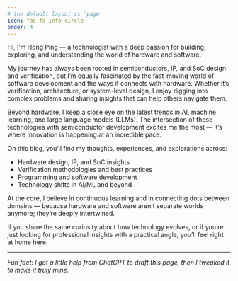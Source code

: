 ```yaml
---
# the default layout is 'page'
icon: fas fa-info-circle
order: 4
---
```


Hi, I’m Hong Ping — a technologist with a deep passion for building, exploring, and understanding the world of hardware and software.

My journey has always been rooted in semiconductors, IP, and SoC design and verification, but I’m equally fascinated by the fast-moving world of software development and the ways it connects with hardware. Whether it’s verification, architecture, or system-level design, I enjoy digging into complex problems and sharing insights that can help others navigate them.

Beyond hardware, I keep a close eye on the latest trends in AI, machine learning, and large language models (LLMs). The intersection of these technologies with semiconductor development excites me the most — it’s where innovation is happening at an incredible pace.

On this blog, you’ll find my thoughts, experiences, and explorations across:
- Hardware design, IP, and SoC insights
- Verification methodologies and best practices
- Programming and software development
- Technology shifts in AI/ML and beyond

At the core, I believe in continuous learning and in connecting dots between domains — because hardware and software aren’t separate worlds anymore; they’re deeply intertwined.

If you share the same curiosity about how technology evolves, or if you’re just looking for professional insights with a practical angle, you’ll feel right at home here.

---

_Fun fact: I got a little help from ChatGPT to draft this page, then I tweaked it to make it truly mine._